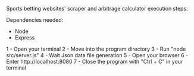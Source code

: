 Sports betting websites' scraper and arbitrage calculator execution steps:

Dependencies needed:
- Node
- Express

1 - Open your terminal
2 - Move into the program directory 
3 - Run "node src/server.js"
4 - Wait Json data file generation
5 - Open your browser
6 - Enter http://localhost:8080
7 - Close the program with "Ctrl + C" in your terminal
